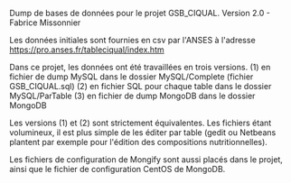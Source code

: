 Dump de bases de données pour le projet GSB_CIQUAL.
Version 2.0 - Fabrice Missonnier

Les données initiales sont fournies en csv par l'ANSES à l'adresse
https://pro.anses.fr/tableciqual/index.htm	

Dans ce projet, les données ont été travaillées en trois versions. (1) en fichier de dump MySQL dans le dossier MySQL/Complete (fichier GSB_CIQUAL.sql)  (2) en fichier SQL pour chaque table dans le dossier MySQL/ParTable  (3) en fichier de dump MongoDB dans le dossier MongoDB

Les versions (1) et (2) sont strictement équivalentes. Les fichiers étant volumineux, il est plus simple de les éditer par table (gedit ou Netbeans plantent par exemple pour l'édition des compositions nutritionnelles).

Les fichiers de configuration de Mongify sont aussi placés dans le projet, ainsi que le fichier de configuration CentOS de MongoDB.

